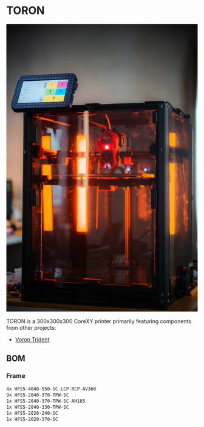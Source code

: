 # TORON

![Overview](Images/Overview.jpg)

TORON is a 300x300x300 CoreXY printer primarily featuring components from other projects:

* [Voron Trident](https://github.com/VoronDesign/Voron-Trident)

## BOM

### Frame

```
4x HFS5-4040-550-SC-LCP-RCP-AV360
9x HFS5-2040-370-TPW-SC
1x HFS5-2040-370-TPW-SC-AH185
1x HFS5-2040-330-TPW-SC
1x HFS5-2020-240-SC
1x HFS5-2020-370-SC
```